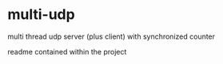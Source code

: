 # multi-udp
multi thread udp server (plus client) with synchronized counter

readme contained within the project
